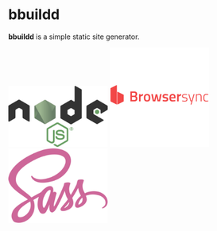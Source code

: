 # bbuildd

**bbuildd** is a simple static site generator.

<img src="doc/images/Node-js_logo.svg" alt="Node.js logo" width="200">
<img src="doc/images/browser-sync_logo.svg" alt="Browsersync logo" width="200">
<img src="doc/images/Sass_logo.svg" alt="Sass logo" width="200">
